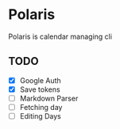 # Polaris

Polaris is calendar managing cli

## TODO

- [x] Google Auth
- [x] Save tokens
- [ ] Markdown Parser
- [ ] Fetching day
- [ ] Editing Days
